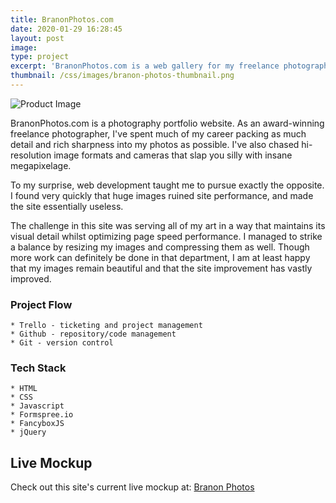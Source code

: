 ```yaml
---
title: BranonPhotos.com
date: 2020-01-29 16:28:45
layout: post
image: 
type: project
excerpt: 'BranonPhotos.com is a web gallery for my freelance photography.'
thumbnail: /css/images/branon-photos-thumbnail.png
---
```

![Product Image](/css/images/branon-photos-thumbnail.png "Site Excerpt")

BranonPhotos.com is a photography portfolio website. As an award-winning freelance photographer, I've spent much of my career packing as much detail and rich sharpness into my photos as possible. I've also chased hi-resolution image formats and cameras that slap you silly with insane megapixelage. 

To my surprise, web development taught me to pursue exactly the opposite. I found very quickly that huge images ruined site performance, and made the site essentially useless.

The challenge in this site was serving all of my art in a way that maintains its visual detail whilst optimizing page speed performance. I managed to strike a balance by resizing my images and compressing them as well. Though more work can definitely be done in that department, I am at least happy that my images remain beautiful and that the site improvement has vastly improved.

### Project Flow
    * Trello - ticketing and project management
    * Github - repository/code management
    * Git - version control

### Tech Stack
    * HTML
    * CSS
    * Javascript
    * Formspree.io
    * FancyboxJS
    * jQuery

## Live Mockup 
Check out this site's current live mockup at: [Branon Photos](https://www.BranonPhotos.com) 